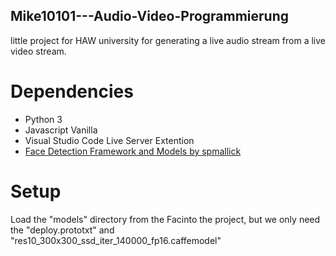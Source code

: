 ## Mike10101---Audio-Video-Programmierung
little project for HAW university for generating a live audio stream from a live video stream.

# Dependencies
* Python 3
* Javascript Vanilla
* Visual Studio Code Live Server Extention
* [Face Detection Framework and Models by spmallick](https://github.com/spmallick/learnopencv/tree/master/FaceDetectionComparison/models)

# Setup
Load the "models" directory from the Facinto the project, but we only need the "deploy.prototxt" and "res10_300x300_ssd_iter_140000_fp16.caffemodel"
